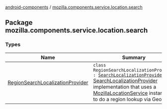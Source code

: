 [android-components](../index.md) / [mozilla.components.service.location.search](./index.md)

## Package mozilla.components.service.location.search

### Types

| Name | Summary |
|---|---|
| [RegionSearchLocalizationProvider](-region-search-localization-provider/index.md) | `class RegionSearchLocalizationProvider : `[`SearchLocalizationProvider`](../mozilla.components.browser.search.provider.localization/-search-localization-provider/index.md)<br>[SearchLocalizationProvider](../mozilla.components.browser.search.provider.localization/-search-localization-provider/index.md) implementation that uses a [MozillaLocationService](../mozilla.components.service.location/-mozilla-location-service/index.md) instance to do a region lookup via GeoIP. |
